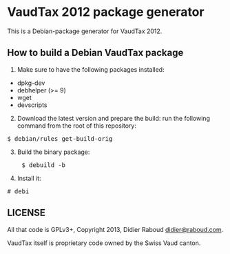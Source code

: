 VaudTax 2012 package generator
==============================

This is a Debian-package generator for VaudTax 2012.

How to build a Debian VaudTax package
-------------------------------------

1. Make sure to have the following packages installed:

* dpkg-dev
* debhelper (>= 9)
* wget
* devscripts

2. Download the latest version and prepare the build: run the following
   command from the root of this repository:
<pre>
$ debian/rules get-build-orig
</pre>

3. Build the binary package:
<pre>
    $ debuild -b
</pre>

4. Install it:
<pre>
# debi
</pre>

LICENSE
-------

All that code is GPLv3+, Copyright 2013, Didier Raboud <didier@raboud.com>.

VaudTax itself is proprietary code owned by the Swiss Vaud canton.
